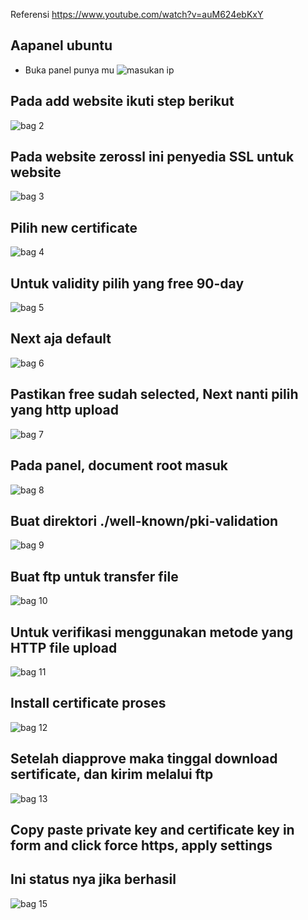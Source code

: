 
Referensi
https://www.youtube.com/watch?v=auM624ebKxY

## Aapanel ubuntu
- Buka panel punya mu
![masukan ip](https://user-images.githubusercontent.com/40717020/185724839-6f632634-88e5-46f8-bfd7-1262362b1d18.png)

## Pada add website ikuti step berikut
![bag 2](https://user-images.githubusercontent.com/40717020/185754626-d569bf1d-ca65-4d05-acdc-c85ebe750650.png)

## Pada website zerossl ini penyedia SSL untuk website
![bag 3](https://user-images.githubusercontent.com/40717020/185754679-aa02733d-15c0-443a-a245-e7dd26ec3434.png)

## Pilih new certificate
![bag 4](https://user-images.githubusercontent.com/40717020/185752856-fb9f5355-505d-4a9e-8cc5-19a5b2a997f1.png)

## Untuk validity pilih yang free 90-day
![bag 5](https://user-images.githubusercontent.com/40717020/185753090-28fb69ec-b65d-4680-89ef-d24106056cc4.png)

## Next aja default
![bag 6](https://user-images.githubusercontent.com/40717020/185753169-f4bcd406-b9b9-4f86-89e7-ff6e370b0f54.png)

## Pastikan free sudah selected, Next nanti pilih yang http upload
![bag 7](https://user-images.githubusercontent.com/40717020/185753202-6732ee7c-d831-4ca4-aaf1-a9f131597330.png)

## Pada panel, document root masuk
![bag 8](https://user-images.githubusercontent.com/40717020/185753301-f04e1ff9-25cd-41c5-932f-eb2246c8759d.png)

## Buat direktori ./well-known/pki-validation
![bag 9](https://user-images.githubusercontent.com/40717020/185753564-4a05ba1c-f2ba-4192-aac9-d050a0919211.png)

## Buat ftp untuk transfer file
![bag 10](https://user-images.githubusercontent.com/40717020/185753770-e7880edf-7ae4-46b2-9b5c-1019dd21cff4.png)

## Untuk verifikasi menggunakan metode yang HTTP file upload 
![bag 11](https://user-images.githubusercontent.com/40717020/185753993-0e90c414-04ea-4aa6-9283-9ff715edb08a.png)

## Install certificate proses
![bag 12](https://user-images.githubusercontent.com/40717020/185754175-0ee78cf3-c2c4-411e-83d5-f0feae4ba813.png)

## Setelah diapprove maka tinggal download sertificate, dan kirim melalui ftp
![bag 13](https://user-images.githubusercontent.com/40717020/185754255-d2e994a2-2beb-4b77-81ed-425b3aad7e01.png)

## Copy paste private key and certificate key in form and click force https, apply settings

## Ini status nya jika berhasil
![bag 15](https://user-images.githubusercontent.com/40717020/185754537-2679e462-49b2-4652-bc21-2803a910d068.png)


